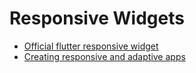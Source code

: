 # Responsive Widgets

- [Official flutter responsive widget ](https://docs.flutter.dev/ui/layout/adaptive-responsive)
- [Creating responsive and adaptive apps](https://docs.flutter.dev/ui/layout/adaptive-responsive)